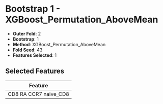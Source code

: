 # Bootstrap 1 - XGBoost_Permutation_AboveMean

- **Outer Fold**: 2
- **Bootstrap**: 1
- **Method**: XGBoost_Permutation_AboveMean
- **Fold Seed**: 43
- **Features Selected**: 1

## Selected Features

| Feature |
|---------|
| CD8 RA CCR7 naive_CD8 |

